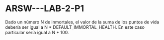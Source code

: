 # ARSW---LAB-2-P1

Dado un número N de inmortales, el valor de la suma de los puntos de vida debería ser igual a N * DEFAULT_IMMORTAL_HEALTH. En este caso particular sería igual a N * 100.
